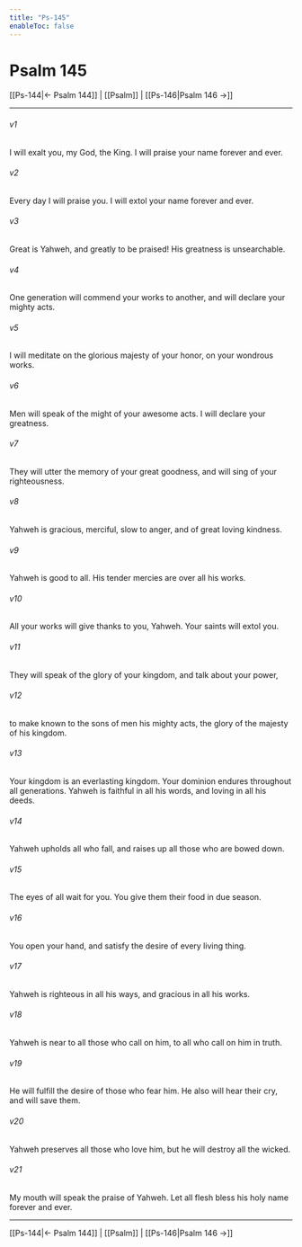 ```yaml
---
title: "Ps-145"
enableToc: false
---
```

# Psalm 145

[[Ps-144|← Psalm 144]] | [[Psalm]] | [[Ps-146|Psalm 146 →]]
***



###### v1 
I will exalt you, my God, the King. I will praise your name forever and ever. 

###### v2 
Every day I will praise you. I will extol your name forever and ever. 

###### v3 
Great is Yahweh, and greatly to be praised! His greatness is unsearchable. 

###### v4 
One generation will commend your works to another, and will declare your mighty acts. 

###### v5 
I will meditate on the glorious majesty of your honor, on your wondrous works. 

###### v6 
Men will speak of the might of your awesome acts. I will declare your greatness. 

###### v7 
They will utter the memory of your great goodness, and will sing of your righteousness. 

###### v8 
Yahweh is gracious, merciful, slow to anger, and of great loving kindness. 

###### v9 
Yahweh is good to all. His tender mercies are over all his works. 

###### v10 
All your works will give thanks to you, Yahweh. Your saints will extol you. 

###### v11 
They will speak of the glory of your kingdom, and talk about your power, 

###### v12 
to make known to the sons of men his mighty acts, the glory of the majesty of his kingdom. 

###### v13 
Your kingdom is an everlasting kingdom. Your dominion endures throughout all generations. Yahweh is faithful in all his words, and loving in all his deeds. 

###### v14 
Yahweh upholds all who fall, and raises up all those who are bowed down. 

###### v15 
The eyes of all wait for you. You give them their food in due season. 

###### v16 
You open your hand, and satisfy the desire of every living thing. 

###### v17 
Yahweh is righteous in all his ways, and gracious in all his works. 

###### v18 
Yahweh is near to all those who call on him, to all who call on him in truth. 

###### v19 
He will fulfill the desire of those who fear him. He also will hear their cry, and will save them. 

###### v20 
Yahweh preserves all those who love him, but he will destroy all the wicked. 

###### v21 
My mouth will speak the praise of Yahweh. Let all flesh bless his holy name forever and ever.

***
[[Ps-144|← Psalm 144]] | [[Psalm]] | [[Ps-146|Psalm 146 →]]
